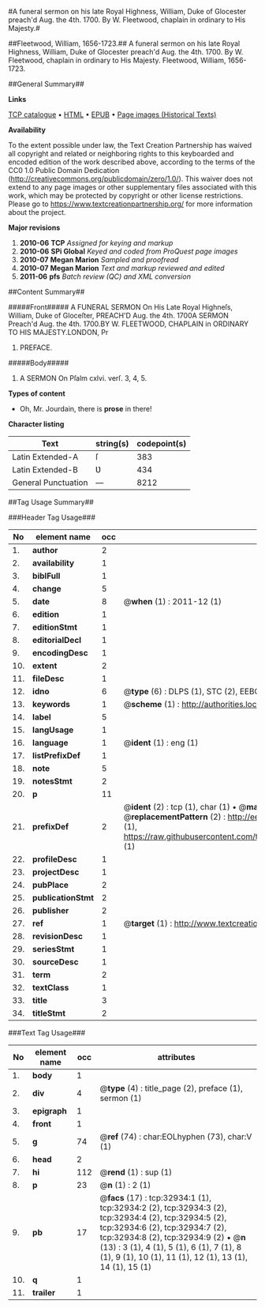 #A funeral sermon on his late Royal Highness, William, Duke of Glocester preach'd  Aug. the 4th. 1700. By W. Fleetwood, chaplain in ordinary to His Majesty.#

##Fleetwood, William, 1656-1723.##
A funeral sermon on his late Royal Highness, William, Duke of Glocester preach'd  Aug. the 4th. 1700. By W. Fleetwood, chaplain in ordinary to His Majesty.
Fleetwood, William, 1656-1723.

##General Summary##

**Links**

[TCP catalogue](http://www.ota.ox.ac.uk/tcp/)  • 
[HTML](http://tei.it.ox.ac.uk/tcp/Texts-HTML/free/A39/A39733.html)  • 
[EPUB](http://tei.it.ox.ac.uk/tcp/Texts-EPUB/free/A39/A39733.epub) • 
[Page images (Historical Texts)](https://historicaltexts.jisc.ac.uk/eebo-99828506e)

**Availability**

To the extent possible under law, the Text Creation Partnership has waived all copyright and related or neighboring rights to this keyboarded and encoded edition of the work described above, according to the terms of the CC0 1.0 Public Domain Dedication (http://creativecommons.org/publicdomain/zero/1.0/). This waiver does not extend to any page images or other supplementary files associated with this work, which may be protected by copyright or other license restrictions. Please go to https://www.textcreationpartnership.org/ for more information about the project.

**Major revisions**

1. __2010-06__ __TCP__ *Assigned for keying and markup*
1. __2010-06__ __SPi Global__ *Keyed and coded from ProQuest page images*
1. __2010-07__ __Megan Marion__ *Sampled and proofread*
1. __2010-07__ __Megan Marion__ *Text and markup reviewed and edited*
1. __2011-06__ __pfs__ *Batch review (QC) and XML conversion*

##Content Summary##

#####Front#####
A FUNERAL SERMON On His Late Royal Highneſs, William, Duke of Gloceſter, PREACH'D Aug. the 4th. 1700A SERMON Preach'd Aug. the 4th. 1700.BY W. FLEETWOOD, CHAPLAIN in ORDINARY TO HIS MAJESTY.LONDON, Pr
1. PREFACE.

#####Body#####

1. A SERMON On Pſalm cxlvi. verſ. 3, 4, 5.

**Types of content**

  * Oh, Mr. Jourdain, there is **prose** in there!

**Character listing**


|Text|string(s)|codepoint(s)|
|---|---|---|
|Latin Extended-A|ſ|383|
|Latin Extended-B|Ʋ|434|
|General Punctuation|—|8212|

##Tag Usage Summary##

###Header Tag Usage###

|No|element name|occ|attributes|
|---|---|---|---|
|1.|__author__|2||
|2.|__availability__|1||
|3.|__biblFull__|1||
|4.|__change__|5||
|5.|__date__|8| @__when__ (1) : 2011-12 (1)|
|6.|__edition__|1||
|7.|__editionStmt__|1||
|8.|__editorialDecl__|1||
|9.|__encodingDesc__|1||
|10.|__extent__|2||
|11.|__fileDesc__|1||
|12.|__idno__|6| @__type__ (6) : DLPS (1), STC (2), EEBO-CITATION (1), PROQUEST (1), VID (1)|
|13.|__keywords__|1| @__scheme__ (1) : http://authorities.loc.gov/ (1)|
|14.|__label__|5||
|15.|__langUsage__|1||
|16.|__language__|1| @__ident__ (1) : eng (1)|
|17.|__listPrefixDef__|1||
|18.|__note__|5||
|19.|__notesStmt__|2||
|20.|__p__|11||
|21.|__prefixDef__|2| @__ident__ (2) : tcp (1), char (1)  •  @__matchPattern__ (2) : ([0-9\-]+):([0-9IVX]+) (1), (.+) (1)  •  @__replacementPattern__ (2) : http://eebo.chadwyck.com/downloadtiff?vid=$1&page=$2 (1), https://raw.githubusercontent.com/textcreationpartnership/Texts/master/tcpchars.xml#$1 (1)|
|22.|__profileDesc__|1||
|23.|__projectDesc__|1||
|24.|__pubPlace__|2||
|25.|__publicationStmt__|2||
|26.|__publisher__|2||
|27.|__ref__|1| @__target__ (1) : http://www.textcreationpartnership.org/docs/. (1)|
|28.|__revisionDesc__|1||
|29.|__seriesStmt__|1||
|30.|__sourceDesc__|1||
|31.|__term__|2||
|32.|__textClass__|1||
|33.|__title__|3||
|34.|__titleStmt__|2||


###Text Tag Usage###

|No|element name|occ|attributes|
|---|---|---|---|
|1.|__body__|1||
|2.|__div__|4| @__type__ (4) : title_page (2), preface (1), sermon (1)|
|3.|__epigraph__|1||
|4.|__front__|1||
|5.|__g__|74| @__ref__ (74) : char:EOLhyphen (73), char:V (1)|
|6.|__head__|2||
|7.|__hi__|112| @__rend__ (1) : sup (1)|
|8.|__p__|23| @__n__ (1) : 2 (1)|
|9.|__pb__|17| @__facs__ (17) : tcp:32934:1 (1), tcp:32934:2 (2), tcp:32934:3 (2), tcp:32934:4 (2), tcp:32934:5 (2), tcp:32934:6 (2), tcp:32934:7 (2), tcp:32934:8 (2), tcp:32934:9 (2)  •  @__n__ (13) : 3 (1), 4 (1), 5 (1), 6 (1), 7 (1), 8 (1), 9 (1), 10 (1), 11 (1), 12 (1), 13 (1), 14 (1), 15 (1)|
|10.|__q__|1||
|11.|__trailer__|1||
